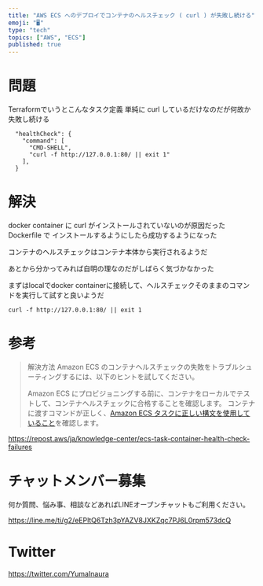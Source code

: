 ```yaml
---
title: "AWS ECS へのデプロイでコンテナのヘルスチェック ( curl ) が失敗し続ける"
emoji: "🖥"
type: "tech"
topics: ["AWS", "ECS"]
published: true
---
```


# 問題

Terraformでいうとこんなタスク定義
単純に curl しているだけなのだが何故か失敗し続ける

```
  "healthCheck": {
    "command": [
      "CMD-SHELL",
      "curl -f http://127.0.0.1:80/ || exit 1"
    ],
  }
```

# 解決

docker container に curl がインストールされていないのが原因だった
Dockerfile で インストールするようにしたら成功するようになった

コンテナのヘルスチェックはコンテナ本体から実行されるようだ

あとから分かってみれば自明の理なのだがしばらく気づかなかった

まずはlocalでdocker containerに接続して、ヘルスチェックそのままのコマンドを実行して試すと良いようだ

`curl -f http://127.0.0.1:80/ || exit 1`

# 参考

>解決方法
>Amazon ECS のコンテナヘルスチェックの失敗をトラブルシューティングするには、以下のヒントを試してください。
>
>Amazon ECS にプロビジョニングする前に、コンテナをローカルでテストして、コンテナヘルスチェックに合格することを確認します。
>コンテナに渡すコマンドが正しく、[Amazon ECS タスクに正しい構文を使用していること](https://docs.aws.amazon.com/AmazonECS/latest/APIReference/API_HealthCheck.html#API_HealthCheck_Contents)を確認します。


https://repost.aws/ja/knowledge-center/ecs-task-container-health-check-failures


# チャットメンバー募集


何か質問、悩み事、相談などあればLINEオープンチャットもご利用ください。

https://line.me/ti/g2/eEPltQ6Tzh3pYAZV8JXKZqc7PJ6L0rpm573dcQ


# Twitter

https://twitter.com/YumaInaura

